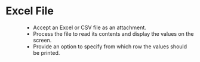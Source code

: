 <h1>Excel File</h1>
<ul style="margin-left:50px;">
<li>Accept an Excel or CSV file as an attachment.</li>
<li>Process the file to read its contents and display the values on the screen.</li>
<li>Provide an option to specify from which row the values should be printed.</li>
</ul>

